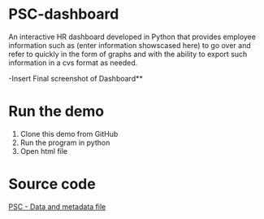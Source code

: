 # PSC-dashboard

An interactive HR dashboard developed in Python that provides employee information such as (enter information showscased here) to go over and refer to quickly in the form of graphs and with the ability to export such information in a cvs format as needed.

-Insert Final screenshot of Dashboard**


# Run the demo
1. Clone this demo from GitHub
2. Run the program in python 
3. Open html file
   
# Source code
[PSC - Data and metadata file](https://github.com/sebandric/PSC-dashboard/tree/main/Data)




